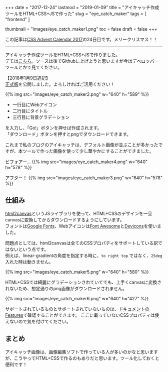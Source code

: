 +++
date = "2017-12-24"
lastmod = "2019-01-09"
title = "アイキャッチ作成ツールをHTML+CSS+JSで作った"
slug = "eye_catch_maker"
tags = [
  "frontend"
]

thumbnail = "images/eye_catch_maker1.png"
toc = false
draft = false
+++

この記事は[CSS Advent Calendar 2017](https://qiita.com/advent-calendar/2017/css/)の24日目です。メリークリスマス！！

---

アイキャッチ作成ツールをHTML+CSS+JSで作りました。  
デモは[こちら](http://blog.zzzmisa.com/tool/eye_catch_maker/)。ソースは後でGithubに上げようと思いますが今はデベロッパーツールとかで見てください。

【2018年1月9日追記】  
[正式版](https://featured-image-maker.zzzmisa.com/)を公開しました。よろしければご活用ください！


{{% img src="images/eye_catch_maker2.png" w="640" h="589" %}}

* 一行目にWebアイコン
* 二行目にタイトル
* 三行目に背景グラデーション

を入力し、「Go!」ボタンを押せば作成されます。  
「ダウンロード」ボタンを押すとpngでダウンロードできます。  

これまで私のブログのアイキャッチは、デフォルト画像が並ぶことが多かったですが、本ツールで作った画像を使って少し華やかにすることができました。

ビフォアー...
{{% img src="images/eye_catch_maker4.png" w="640" h="578" %}}

アフター！
{{% img src="images/eye_catch_maker3.png" w="640" h="578" %}}


## 仕組み

[html2canvas](https://github.com/niklasvh/html2canvas/)というJSライブラリを使って、HTML+CSSのデザインを一旦canvasに変換してからダウンロードするようにしています。  
フォントは[Google Fonts](https://fonts.google.com/)、Webアイコンは[Font Awesome](http://fontawesome.io/)と[Devicons](http://vorillaz.github.io/devicons/)を使いました。

問題点としては、html2canvasは全てのCSSプロパティをサポートしている訳ではないという点です。  
例えば、linear-gradientの角度を指定する時に、`to right top` ではなく、`25deg` 入れた時は動きません。

{{% img src="images/eye_catch_maker5.png" w="640" h="580" %}}

HTML+CSSでは綺麗にグラデーションされていてでも、上手くcanvasに変換されないため、想定通りのpng画像がダウンロードされません。

{{% img src="images/eye_catch_maker6.png"  w="640" h="427" %}}


サポートされているものとサポートされていないものは、[ドキュメントのFeatures](http://html2canvas.hertzen.com/features/)で確認することができます。
ここに載っていないCSSプロパティは使えないので気を付けてください。

## まとめ

アイキャッチ画像は、画像編集ソフトで作っている人が多いのかなと思いますが、こうやってHTML+CSSで作るのもありだと思います。ツール化しておくと便利です！
